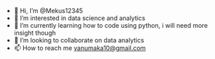 - 👋 Hi, I’m @Mekus12345
- 👀 I’m interested in data science and analytics
- 🌱 I’m currently learning how to code using python, i will need more insight though
- 💞️ I’m looking to collaborate on data analytics 
- 📫 How to reach me vanumaka10@gmail.com

<!---
Mekus12345/Mekus12345 is a ✨ special ✨ repository because its `README.md` (this file) appears on your GitHub profile.
You can click the Preview link to take a look at your changes.
--->
